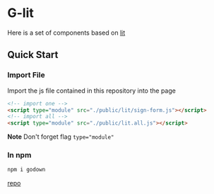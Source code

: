 # G-lit

Here is a set of components based on [lit](https://lit.dev)

## Quick Start

### Import File

Import the js file contained in this repository into the page

```html
<!-- import one -->
<script type="module" src="./public/lit/sign-form.js"></script>
<!-- import all -->
<script type="module" src="./public/lit.all.js"></script>
```

**Note** Don't forget flag `type="module"`

### In npm

```sh
npm i godown
```

[repo](https://github.com/STARTRACEX/godown/tree/main)

